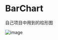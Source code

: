 # BarChart
自己项目中用到的柱形图

![image](https://github.com/YourAcountName/ProjectName/blob/master/GIFName.gif )